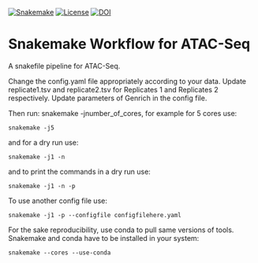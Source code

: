 [![Snakemake](https://img.shields.io/badge/snakemake-≥6.0.2-brightgreen.svg)](https://snakemake.github.io)
[![License](https://img.shields.io/badge/License-BSD_3--Clause-blue.svg)](https://opensource.org/licenses/BSD-3-Clause)
[![DOI](https://zenodo.org/badge/362067971.svg)](https://zenodo.org/badge/latestdoi/362067971)


Snakemake Workflow for ATAC-Seq  
=====================================

A snakefile pipeline for ATAC-Seq.

Change the config.yaml file appropriately according to your data. 
Update replicate1.tsv and replicate2.tsv for Replicates 1 and Replicates 2 respectively. 
Update parameters of Genrich in the config file. 


Then run: snakemake -jnumber_of_cores, for example for 5 cores use:

    snakemake -j5 

and for a dry run use: 

    snakemake -j1 -n 


and to print the commands in a dry run use:

    snakemake -j1 -n -p 

To use another config file use: 

    snakemake -j1 -p --configfile configfilehere.yaml

For the sake reproducibility, use conda to pull same versions of tools. Snakemake and conda have to be installed in your system:

    snakemake --cores --use-conda
